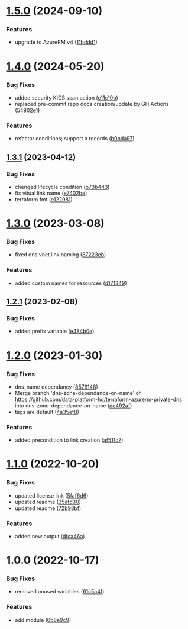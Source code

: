 # [1.5.0](https://github.com/data-platform-hq/terraform-azurerm-private-dns/compare/v1.4.0...v1.5.0) (2024-09-10)


### Features

* upgrade to AzureRM v4 ([11bddd1](https://github.com/data-platform-hq/terraform-azurerm-private-dns/commit/11bddd128efc4128a17a21be6e6b924517e39b2c))

# [1.4.0](https://github.com/data-platform-hq/terraform-azurerm-private-dns/compare/v1.3.1...v1.4.0) (2024-05-20)


### Bug Fixes

* added security KICS scan action ([e11c10b](https://github.com/data-platform-hq/terraform-azurerm-private-dns/commit/e11c10bea815b9b914b3c0620645679adec01c4a))
* replaced pre-commit repo docs creation/update by GH Actions ([54902e1](https://github.com/data-platform-hq/terraform-azurerm-private-dns/commit/54902e1071d79cf5aa20e74b8ecf2a70881ff100))


### Features

* refactor conditions; support a records ([b0bda97](https://github.com/data-platform-hq/terraform-azurerm-private-dns/commit/b0bda971b2c803bc6e39518d7b861fb04112d84b))

## [1.3.1](https://github.com/data-platform-hq/terraform-azurerm-private-dns/compare/v1.3.0...v1.3.1) (2023-04-12)


### Bug Fixes

* chenged lifecycle condition ([b73b443](https://github.com/data-platform-hq/terraform-azurerm-private-dns/commit/b73b443a55fa1753aaa926cdfe27fe30940ba915))
* fix vitual link name ([e7402be](https://github.com/data-platform-hq/terraform-azurerm-private-dns/commit/e7402beb4f30b36859f690f05f74e9fed2ee8e94))
* terraform fmt ([e122981](https://github.com/data-platform-hq/terraform-azurerm-private-dns/commit/e122981103ade2b288ba2027a029f2b03f78c5d0))

# [1.3.0](https://github.com/data-platform-hq/terraform-azurerm-private-dns/compare/v1.2.1...v1.3.0) (2023-03-08)


### Bug Fixes

* fixed dns vnet link naming ([87223eb](https://github.com/data-platform-hq/terraform-azurerm-private-dns/commit/87223ebece40cd48dfc22e3f96bc7aff3455c905))


### Features

* added custom names for resources ([d171349](https://github.com/data-platform-hq/terraform-azurerm-private-dns/commit/d17134954c3e0d9eb12e8be1485049a0bfedca8f))

## [1.2.1](https://github.com/data-platform-hq/terraform-azurerm-private-dns/compare/v1.2.0...v1.2.1) (2023-02-08)


### Bug Fixes

* added prefix variable ([e484b0e](https://github.com/data-platform-hq/terraform-azurerm-private-dns/commit/e484b0e616ace4e184621f0be4a75188b8b6ca5e))

# [1.2.0](https://github.com/data-platform-hq/terraform-azurerm-private-dns/compare/v1.1.0...v1.2.0) (2023-01-30)


### Bug Fixes

* dns_name dependancy ([8576148](https://github.com/data-platform-hq/terraform-azurerm-private-dns/commit/85761486754f84b11c3c32d64fdbf9e90922036e))
* Merge branch 'dns-zone-dependance-on-name' of https://github.com/data-platform-hq/terraform-azurerm-private-dns into dns-zone-dependance-on-name ([de492af](https://github.com/data-platform-hq/terraform-azurerm-private-dns/commit/de492af89408aeaba15673a3d9d0112a397e1e79))
* tags are default ([4a35ef8](https://github.com/data-platform-hq/terraform-azurerm-private-dns/commit/4a35ef8df61e033e0c47647d804e9cb8279a0e45))


### Features

* added precondition to link creation ([af511c7](https://github.com/data-platform-hq/terraform-azurerm-private-dns/commit/af511c7f250e8f384dcbfab59dfa2d6bdd87ad39))

# [1.1.0](https://github.com/data-platform-hq/terraform-azurerm-private-dns/compare/v1.0.0...v1.1.0) (2022-10-20)


### Bug Fixes

* updated license link ([5faf6d6](https://github.com/data-platform-hq/terraform-azurerm-private-dns/commit/5faf6d6047e7f3d4352a534c63a042456d7e1dcd))
* updated readme ([35afd30](https://github.com/data-platform-hq/terraform-azurerm-private-dns/commit/35afd3044a620f68646b8612c9e46e0ad5c1cecd))
* updated readme ([72b98bf](https://github.com/data-platform-hq/terraform-azurerm-private-dns/commit/72b98bf57df601f3ea343e25be50dd3e02f13d1e))


### Features

* added new output ([dfca46a](https://github.com/data-platform-hq/terraform-azurerm-private-dns/commit/dfca46a2e7d81e0dfec359624aeeb81b9bf6d62f))

# 1.0.0 (2022-10-17)


### Bug Fixes

* removed unused variables ([61c5a4f](https://github.com/data-platform-hq/terraform-azurerm-private-dns/commit/61c5a4f64dd679f49400ad67d4fed179e3853166))


### Features

* add module ([6b8e9c9](https://github.com/data-platform-hq/terraform-azurerm-private-dns/commit/6b8e9c9b65d2e4b918d97d30f3570c1989f97db4))

